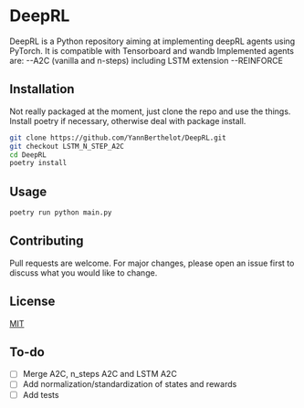 # DeepRL

DeepRL is a Python repository aiming at implementing deepRL agents using PyTorch. It is compatible with Tensorboard and wandb
Implemented agents are:
--A2C (vanilla and n-steps) including LSTM extension
--REINFORCE

## Installation
Not really packaged at the moment, just clone the repo and use the things. Install poetry if necessary, otherwise deal with package install.

```bash
git clone https://github.com/YannBerthelot/DeepRL.git
git checkout LSTM_N_STEP_A2C
cd DeepRL
poetry install
```

## Usage

```bash
poetry run python main.py
```

## Contributing
Pull requests are welcome. For major changes, please open an issue first to discuss what you would like to change.


## License
[MIT](https://choosealicense.com/licenses/mit/)


## To-do
- [ ] Merge A2C, n_steps A2C and LSTM A2C
- [ ] Add normalization/standardization of states and rewards
- [ ] Add tests
